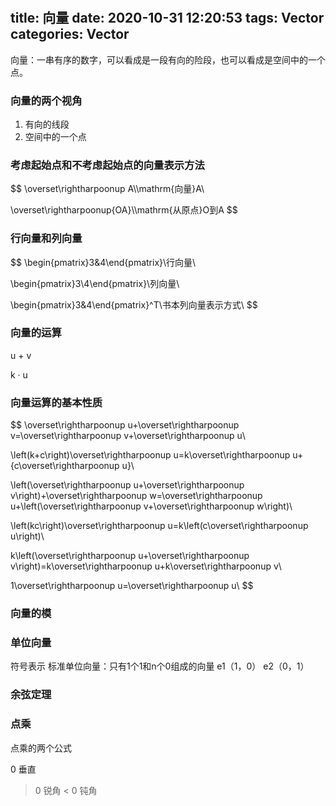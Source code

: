 # 

title: 向量
date: 2020-10-31 12:20:53
tags: Vector
categories: Vector
---

向量：一串有序的数字，可以看成是一段有向的险段，也可以看成是空间中的一个点。

### 向量的两个视角
1. 有向的线段
2. 空间中的一个点

### 考虑起始点和不考虑起始点的向量表示方法
$$
\overset\rightharpoonup A\\\mathrm{向量}A\\

\overset\rightharpoonup{OA}\\\mathrm{从原点}O到A
$$

### 行向量和列向量
$$
\begin{pmatrix}3&4\end{pmatrix}\\行向量\\

\begin{pmatrix}3\\4\end{pmatrix}\\列向量\\

\begin{pmatrix}3&4\end{pmatrix}^T\\书本列向量表示方式\\
$$

### 向量的运算
u + v

k · u

### 向量运算的基本性质
$$
\overset\rightharpoonup u+\overset\rightharpoonup v=\overset\rightharpoonup v+\overset\rightharpoonup u\\

\left(k+c\right)\overset\rightharpoonup u=k\overset\rightharpoonup u+{c\overset\rightharpoonup u}\\

\left(\overset\rightharpoonup u+\overset\rightharpoonup v\right)+\overset\rightharpoonup w=\overset\rightharpoonup u+\left(\overset\rightharpoonup v+\overset\rightharpoonup w\right)\\

\left(kc\right)\overset\rightharpoonup u=k\left(c\overset\rightharpoonup u\right)\\

k\left(\overset\rightharpoonup u+\overset\rightharpoonup v\right)=k\overset\rightharpoonup u+k\overset\rightharpoonup v\\

1\overset\rightharpoonup u=\overset\rightharpoonup u\\
$$

### 向量的模



### 单位向量
符号表示
标准单位向量：只有1个1和n个0组成的向量
e1（1，0）
e2（0，1）

### 余弦定理

### 点乘

点乘的两个公式


0 垂直
 > 0 锐角
 < 0 钝角

